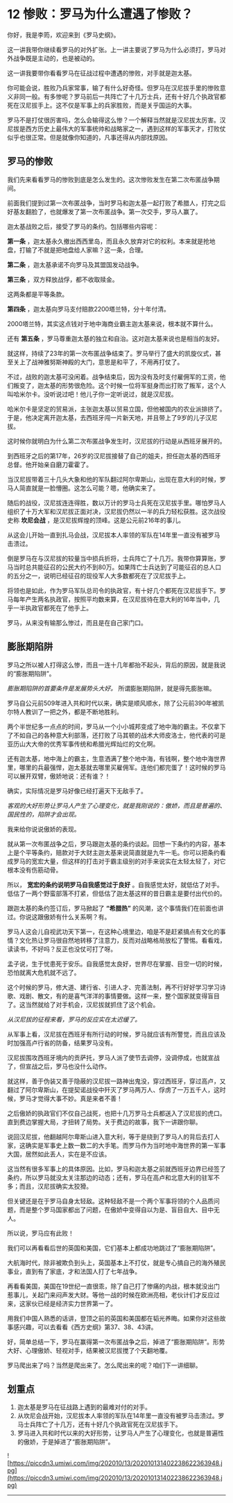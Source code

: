 # 12 惨败：罗马为什么遭遇了惨败？

你好，我是李筠，欢迎来到《罗马史纲》。

这一讲我带你继续看罗马的对外扩张。上一讲主要说了罗马为什么必须打，罗马对外战争既是主动的，也是被动的。

这一讲我要带你看看罗马在征战过程中遭遇的惨败，对手就是迦太基。

你可能会说，胜败乃兵家常事，输了有什么好奇怪。但罗马在汉尼拔手里的惨败意义非同一般。有多惨呢？罗马前后一共阵亡了十几万士兵，还有十好几个执政官都死在汉尼拔手上。这不仅是军事上的兵家胜败，而是关乎国运的大事。

罗马不是打仗很厉害吗，怎么会输得这么惨？一个解释当然就是汉尼拔太厉害。汉尼拔是西方历史上最伟大的军事统帅和战略家之一，遇到这样的军事天才，打败仗似乎也很正常。但是就像你知道的，凡事还得从内部找原因。

## 罗马的惨败

我们先来看看罗马的惨败到底是怎么发生的。这次惨败发生在第二次布匿战争期间。

前面我们提到过第一次布匿战争，当时罗马和迦太基一起打败了希腊人，打完之后好基友翻脸了，也就爆发了第一次布匿战争。第一次交手，罗马人赢了。

迦太基战败之后，接受了罗马的条约。包括哪些内容呢：

 **第一条** ，迦太基永久撤出西西里岛，而且永久放弃对它的权利。本来就是抢地盘，打输了不就是把地盘给人家嘛？这一条，合理。

 **第二条** ，迦太基承诺不向罗马及其盟国发动战争。

 **第三条** ，双方释放战俘，都不收取赎金。

这两条都是平等条款。

 **第四条** ，迦太基向罗马支付赔款2200塔兰特，分十年付清。

2000塔兰特，其实这点钱对于地中海商业霸主迦太基来说，根本就不算什么。

还有 **第五条** ，罗马尊重迦太基的独立和自治。这对迦太基来说也是相当的友好。

就这样，持续了23年的第一次布匿战争结束了。罗马举行了盛大的凯旋仪式，甚至关上了战神雅努斯神殿的大门，意思是和平了，不用再打仗了。

不过，战败的迦太基可没闲着。战争结束后，因为没有及时支付雇佣军的工资，他们叛变了，迦太基的形势很危险。这个时候一位将军挺身而出打败了叛军，这个人叫哈米尔卡。没听说过吧！他儿子你一定听说过，就是汉尼拔。

哈米尔卡是坚定的贸易派，主张迦太基以贸易立国，但他被国内的农业派排挤了。于是，他决定离开迦太基，去西班牙闯一片新天地，并且带上了9岁的儿子汉尼拔。

这时候你就明白为什么第二次布匿战争发生时，汉尼拔的行动是从西班牙展开的。

到西班牙之后的第17年，26岁的汉尼拔接替了自己的姐夫，担任迦太基的西班牙总督。他开始亲自磨刀霍霍了。

当汉尼拔带着三十几头大象和他的军队翻过阿尔卑斯山，出现在意大利的时候，罗马人简直就是一脸懵圈。这怎么可能？嗯，他确实来了。

随后的战役，汉尼拔连连得胜，数以万计的罗马士兵死在汉尼拔手里。哪怕罗马人组织了十万大军和汉尼拔正面对决，汉尼拔仍然以一半的兵力轻松获胜。这次战役史称 **坎尼会战** ，是汉尼拔辉煌的顶峰。这是公元前216年的事儿。

从这会儿开始一直到扎马会战，汉尼拔本人率领的军队在14年里一直没有被罗马击溃过。

倒是罗马在与汉尼拔的较量当中损兵折将，士兵阵亡了十几万。我带你算算账，罗马当时总共能征召的公民大约不到80万。如果阵亡士兵达到了可能征召的总人口的五分之一，说明已经征召的现役军人大多数都死在了汉尼拔手上。

将领也是如此，作为罗马军队总司令的执政官，有十好几个都死在汉尼拔手下。罗马每年产生两名执政官，按照平均数来算，在汉尼拔待在意大利的16年当中，几乎一半执政官都死在了他手上。

罗马，从来没有输那么惨过，而且是在自己家门口。

## 膨胀期陷阱

罗马之所以被人打得这么惨，而且一连十几年都抬不起头，背后的原因，就是我说的“膨胀期陷阱”。

 *膨胀期陷阱的首要条件是发展势头大好。* 所谓膨胀期陷阱，就是得先膨胀嘛。

罗马自公元前509年进入共和时代以来，确实是顺风顺水，除了公元前390年被凯尔特人教训了一把之外，都是不断地胜利。

两个半世纪多一点点的时间，罗马从一个小小城邦变成了地中海的霸主。不仅拿下了不如自己的各种意大利部落，还打败了马其顿的战术大师皮洛士，他代表的可是亚历山大大帝的优秀军事传统和希腊光辉灿烂的文化啊。

还有迦太基，地中海上的霸主，生意洒满了整个地中海，有钱啊，整个地中海世界里，哪里的兵最强悍，迦太基就去哪里买雇佣军。连他们都完蛋了！这时候的罗马可以展开双臂，傲娇地说：还有谁？！

确实，实际情况是罗马好像已经打遍天下无敌手了。

 *客观的大好形势让罗马人产生了心理变化，就是我刚说的：傲娇，而且是普遍的、国民性的，陷阱才会出现。*

我来给你说说傲娇的表现。

就从第一次布匿战争之后，罗马跟迦太基的条约谈起。回想一下条约的内容，基本上是个平等条约，赔款对于大财主迦太基来说简直就是九牛一毛。你可以把条约看成罗马的宽宏大量，但这样的打击对于霸主级别的对手来说实在太轻太轻了，对它根本没有伤筋动骨。

所以， **宽宏的条约说明罗马自我感觉过于良好** 。自我感觉太好，就低估了对手。低估了一两个野蛮部落不打紧，但低估了迦太基这样的昔日霸主是要付出代价的。

跟迦太基的条约签订后，罗马掀起了 **“希腊热”** 的风潮，这个事情我们在前面也讲过。你说这跟傲娇有什么关系啊？有。

罗马人这会儿自视武功天下第一，在这种心境里边，咱是不是赶紧搞点有文化的事情？文化热让罗马很自然地转移了注意力，反而对战略格局放松了警惕。看看戏，读读书，不好吗？反正也没仗可打了呀。

孟子说，生于忧患死于安乐。自我感觉太良好，世界尽在掌握、目空一切的时候，恐怕就离大危机就不远了。

这个时候的罗马，修大道、建行省、引进人才、完善法制，再不行好好学习学习诗歌、戏剧、散文，有的是喜气洋洋的事情要做。这样一来，整个国家就变得盲目了。这当然就给了对手机会，汉尼拔就抓住了这个机会。

 *从汉尼拔的征程来看，罗马的反应实在太迟缓了。*

从军事上看，汉尼拔在西班牙有所行动的时候，罗马就应该有所警觉，而且应该及时加强高卢行省的防备，结果罗马没有。

汉尼拔围攻西班牙境内的贡萨托，罗马人派了使节去调停，没调停成，也就宣战了，但宣战之后，罗马也没什么动作。

就这样，善于伪装又善于隐蔽的汉尼拔一路神出鬼没，穿过西班牙，穿过高卢，又翻过了阿尔卑斯山，在提契诺战役中歼灭了罗马两万人、俘虏了一万五千人，这时候，罗马才觉得大事不妙。真是来者不善！

之后傲娇的执政官们不仅自己战死，也把十几万罗马士兵都送入了汉尼拔的虎口。直到费边掌握大局，才扭转了局势。关于费边的故事，我下一讲跟你聊。

说回汉尼拔，他翻越阿尔卑斯山进入意大利，等于是绕到了罗马人的背后去打人家，这确实是军事史上数一数二的大手笔。而罗马作为当时地中海世界的第一军事大国，居然如此丢人，实在是不应该。

这当然有很多军事上的具体原因。比如，罗马和迦太基之前就西班牙边界已经签了条约，所以罗马就没太关注那边的动态；还有，罗马在高卢和北意大利的驻军不多；而且，汉尼拔确实太狡猾。

但关键还是在于罗马自身太轻敌。这种轻敌不是一个两个军事将领的个人品质问题，而是整个罗马国家都出了问题，在傲娇中变得自以为是、盲目自大、目中无人。

所以说，罗马应有此败！

我们可以再看看后世的英国和美国，它们基本上都成功地跳过了“膨胀期陷阱”。

大航海时代，除非被欺负到头上，英国基本上不打仗，就是专心搞自己的海外殖民事业，直到有了家底，才和法国人打了七年战争。

再看看美国，美国在19世纪一直很乖，除了自己打了惨痛的内战，根本就没出门惹事儿，关起门来闷声发大财。等他一战的时候在欧洲亮相，老伙计们才反应过来，这家伙已经是经济实力世界第一了。

用我们中国人熟悉的话讲，登顶之前的英国和美国都在韬光养晦。如果你对这些故事感兴趣，可以去看看《西方史纲》第37、38、43讲。

好，简单总结一下，罗马在赢得第一次布匿战争之后，掉进了“膨胀期陷阱”。形势大好、心理傲娇、轻视对手，结果被汉尼拔搅了个天翻地覆。

罗马爬出来了吗？当然是爬出来了。怎么爬出来的呢？咱们下一讲细聊。

## 划重点

1. 迦太基是罗马在征战路上遇到的最难对付的对手。
2. 从坎尼会战开始，汉尼拔本人率领的军队在14年里一直没有被罗马击溃过。罗马士兵阵亡了十几万，还有十好几个执政官死在汉尼拔手下。
3. 罗马进入共和时代以来的大好形势，让罗马人产生了心理变化，也就是普遍性的傲娇，于是掉进了“膨胀期陷阱”。


![https://piccdn3.umiwi.com/img/202010/13/202010131402238622363948.jpg](https://piccdn3.umiwi.com/img/202010/13/202010131402238622363948.jpg)

---

